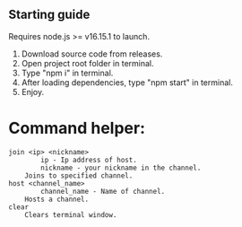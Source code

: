 ## Starting guide
Requires node.js >= v16.15.1 to launch.

1. Download source code from releases.
2. Open project root folder in terminal.
3. Type "npm i" in terminal.
4. After loading dependencies, type "npm start" in terminal.
5. Enjoy.

# Command helper:
    join <ip> <nickname>
            ip - Ip address of host.
            nickname - your nickname in the channel.
        Joins to specified channel.
    host <channel_name>
            channel_name - Name of channel.
        Hosts a channel.
    clear
        Clears terminal window.